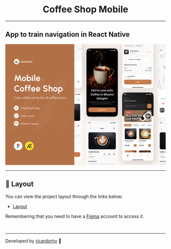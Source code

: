 <h1 align="center">Coffee Shop Mobile</h1>

<hr>

## App to train navigation in React Native   

<img src="./.github/cover.png">

---

## 🔖 Layout

You can view the project layout through the links below:

- [Layout](<https://www.figma.com/community/file/1116708627748807811/duplicate>)

Remembering that you need to have a [Figma](http://figma.com/) account to access it.

<br>

---

Developed by [ricardorhv](https://github.com/ricardorhv) 🖤